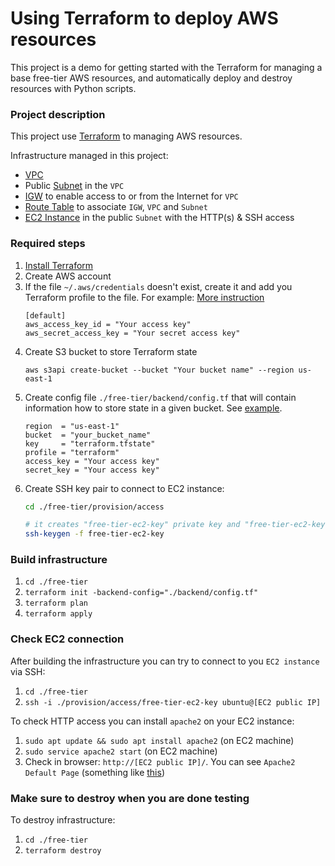 
# Using Terraform to deploy AWS resources

This project is a demo for getting started with the Terraform for managing a base free-tier AWS resources, and automatically deploy and destroy resources with Python scripts.

### Project description

This project use [Terraform](https://www.terraform.io/) to managing AWS resources. 

Infrastructure managed in this project:

* [VPC](https://docs.aws.amazon.com/vpc/latest/userguide/what-is-amazon-vpc.html)
* Public [Subnet](https://docs.aws.amazon.com/vpc/latest/userguide/working-with-vpcs.html#AddaSubnet) in the `VPC`
* [IGW](https://docs.aws.amazon.com/vpc/latest/userguide/VPC_Internet_Gateway.html) to enable access to or from the Internet for `VPC`
* [Route Table](https://docs.aws.amazon.com/vpc/latest/userguide/VPC_Route_Tables.html) to associate `IGW`, `VPC` and `Subnet`
* [EC2 Instance](https://docs.aws.amazon.com/AWSEC2/latest/UserGuide/concepts.html) in the public `Subnet` with the HTTP(s) & SSH access

### Required steps

1. [Install Terraform](https://learn.hashicorp.com/terraform/getting-started/install.html)
2. Create AWS account
3. If the file `~/.aws/credentials` doesn't exist, create it and add you Terraform profile to the file. For example: [More instruction](https://docs.aws.amazon.com/cli/latest/userguide/cli-configure-files.html)
   ```text
   [default]
   aws_access_key_id = "Your access key"
   aws_secret_access_key = "Your secret access key"
   ```
4. Create S3 bucket to store Terraform state
    ```text
    aws s3api create-bucket --bucket "Your bucket name" --region us-east-1
    ```
5. Create config file `./free-tier/backend/config.tf` that will contain information how to store state in a given bucket. See [example](./free-tier/backend/example.config.tf). 
    ```text
    region  = "us-east-1"
    bucket  = "your_bucket_name"
    key     = "terraform.tfstate"
    profile = "terraform"
    access_key = "Your access key"
    secret_key = "Your access key"
    ```
6. Create SSH key pair to connect to EC2 instance:
   ```bash
   cd ./free-tier/provision/access

   # it creates "free-tier-ec2-key" private key and "free-tier-ec2-key.pub" public key
   ssh-keygen -f free-tier-ec2-key
   ``` 
   
### Build infrastructure

1. `cd ./free-tier`
2. `terraform init -backend-config="./backend/config.tf"`
3. `terraform plan`
4. `terraform apply`

### Check EC2 connection

After building the infrastructure you can try to connect to you `EC2 instance` via SSH:

1. `cd ./free-tier`
2. `ssh -i ./provision/access/free-tier-ec2-key ubuntu@[EC2 public IP]`

To check HTTP access you can install `apache2` on your EC2 instance:

1. `sudo apt update && sudo apt install apache2` (on EC2 machine)
2. `sudo service apache2 start` (on EC2 machine) 
3. Check in browser: `http://[EC2 public IP]/`. You can see `Apache2 Default Page` (something like [this](https://annex.exploratorium.edu/))

### Make sure to destroy when you are done testing
To destroy infrastructure:

1. `cd ./free-tier`
2. `terraform destroy`